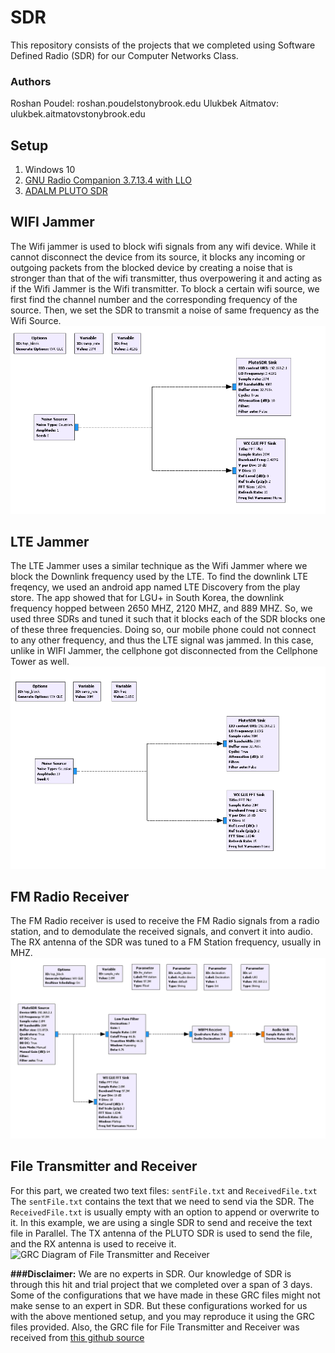 # SDR
This repository consists of the projects that we completed using Software Defined Radio (SDR) for our Computer Networks Class.

### Authors
Roshan Poudel: roshan.poudel<at>stonybrook.edu
Ulukbek Aitmatov: ulukbek.aitmatov<at>stonybrook.edu

## Setup
1. Windows 10
2. [GNU Radio Companion 3.7.13.4 with LLO](http://www.gcndevelopment.com/gnuradio/downloads.htm)
3. [ADALM PLUTO SDR](https://www.amazon.com/ANALOG-DEVICES-ADALM-Pluto-Software-Learning/dp/B079VXXKXR)

## WIFI Jammer
The Wifi jammer is used to block wifi signals from any wifi device. While it cannot disconnect the device from its source, it blocks any incoming or outgoing packets from the blocked device by creating a noise that is stronger than that of the wifi transmitter, thus overpowering it and acting as if the Wifi Jammer is the Wifi transmitter. To block a certain wifi source, we first find the channel number and the corresponding frequency of the source. Then, we set the SDR to transmit a noise of same frequency as the Wifi Source.
![GRC Diagram of WIFI Jammer](./Images/WIFI_Jammer_GRC.png)


## LTE Jammer
The LTE Jammer uses a similar technique as the Wifi Jammer where we block the Downlink frequency used by the LTE. To find the downlink LTE freqency, we used an android app named LTE Discovery from the play store. The app showed that for LGU+ in South Korea, the downlink frequency hopped between 2650 MHZ, 2120 MHZ, and 889 MHZ. So, we used three SDRs and tuned it such that it blocks each of the SDR blocks one of these three frequencies. Doing so, our mobile phone could not connect to any other frequency, and thus the LTE signal was jammed. In this case, unlike in WIFI Jammer, the cellphone got disconnected from the Cellphone Tower as well.
![GRC Diagram of LTE Jammer](./Images/LTE_Jammer_GRC.png)


## FM Radio Receiver
The FM Radio receiver is used to receive the FM Radio signals from a radio station, and to demodulate the received signals, and convert it into audio. The RX antenna of the SDR was tuned to a FM Station frequency, usually in MHZ. 
![GRC Diagram of FM Radio Receiver](./Images/FM_Radio_GRC.png)

## File Transmitter and Receiver
For this part, we created two text files: `sentFile.txt` and `ReceivedFile.txt` The  `sentFile.txt` contains the text that we need to send via the SDR. The `ReceivedFile.txt` is usually empty with an option to append or overwrite to it. In this example, we are using a single SDR to send and receive the text file in Parallel. The TX antenna of the PLUTO SDR is used to send the file, and the RX antenna is used to receive it.
![GRC Diagram of File Transmitter and Receiver](./Images/Tranmitter_Receiver_GRC)


**###Disclaimer:**
We are no experts in SDR. Our knowledge of SDR is through this hit and trial project that we completed over a span of 3 days. Some of the configurations that we have made in these GRC files might not make sense to an expert in SDR. But these configurations worked for us with the above mentioned setup, and you may reproduce it using the GRC files provided. Also, the GRC file for File Transmitter and Receiver was received from [this github source](https://github.com/patel999jay/ADALM-Pluto-File-Transfer) 
